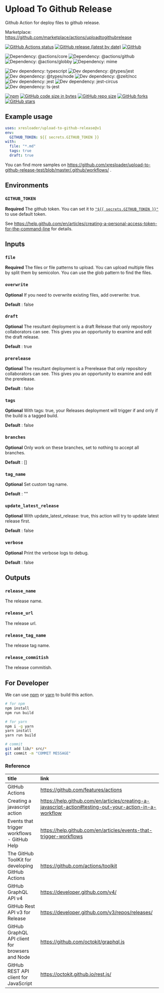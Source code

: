 # Upload To Github Release

Github Action for deploy files to github release.

Marketplace: https://github.com/marketplace/actions/uploadtogithubrelease

[![GitHub Actions status](https://github.com/xresloader/upload-to-github-release/workflows/NPM%20Publish/badge.svg)](https://github.com/xresloader/upload-to-github-release/actions)
[![GitHub release (latest by date)](https://img.shields.io/github/v/release/xresloader/upload-to-github-release)](https://github.com/marketplace/actions/uploadtogithubrelease)
[![GitHub](https://img.shields.io/github/license/xresloader/upload-to-github-release)](LICENSE)

![Dependency: @actions/core](https://img.shields.io/github/package-json/dependency-version/xresloader/upload-to-github-release/@actions/core)
![Dependency: @actions/github](https://img.shields.io/github/package-json/dependency-version/xresloader/upload-to-github-release/@actions/github)
![Dependency: @actions/globby](https://img.shields.io/github/package-json/dependency-version/xresloader/upload-to-github-release/globby)
![Dependency: mime](https://img.shields.io/github/package-json/dependency-version/xresloader/upload-to-github-release/mime)

![Dev dependency: typescript](https://img.shields.io/github/package-json/dependency-version/xresloader/upload-to-github-release/dev/typescript)
![Dev dependency: @types/jest](https://img.shields.io/github/package-json/dependency-version/xresloader/upload-to-github-release/dev/@types/jest)
![Dev dependency: @types/node](https://img.shields.io/github/package-json/dependency-version/xresloader/upload-to-github-release/dev/@types/node)
![Dev dependency: @zeit/ncc](https://img.shields.io/github/package-json/dependency-version/xresloader/upload-to-github-release/dev/@zeit/ncc)
![Dev dependency: jest](https://img.shields.io/github/package-json/dependency-version/xresloader/upload-to-github-release/dev/jest)
![Dev dependency: jest-circus](https://img.shields.io/github/package-json/dependency-version/xresloader/upload-to-github-release/dev/jest-circus)
![Dev dependency: ts-jest](https://img.shields.io/github/package-json/dependency-version/xresloader/upload-to-github-release/dev/ts-jest)

[![npm](https://img.shields.io/npm/v/upload-to-github-release)](https://www.npmjs.com/package/upload-to-github-release)
[![GitHub code size in bytes](https://img.shields.io/github/languages/code-size/xresloader/upload-to-github-release)](https://github.com/xresloader/upload-to-github-release)
[![GitHub repo size](https://img.shields.io/github/repo-size/xresloader/upload-to-github-release)](https://github.com/xresloader/upload-to-github-release)
[![GitHub forks](https://img.shields.io/github/forks/xresloader/upload-to-github-release)](https://github.com/xresloader/upload-to-github-release)
[![GitHub stars](https://img.shields.io/github/stars/xresloader/upload-to-github-release)](https://github.com/xresloader/upload-to-github-release)

## Example usage

```yml
uses: xresloader/upload-to-github-release@v1
env:
  GITHUB_TOKEN: ${{ secrets.GITHUB_TOKEN }}
with:
  file: "*.md"
  tags: true
  draft: true
```

You can find more samples on https://github.com/xresloader/upload-to-github-release-test/blob/master/.github/workflows/ .

## Environments

### `GITHUB_TOKEN`

**Required** The github token. You can set it to [`"${{ secrets.GITHUB_TOKEN }}"`][1] to use default token.

See https://help.github.com/en/articles/creating-a-personal-access-token-for-the-command-line for details.

## Inputs

### `file`

**Required** The files or file patterns to upload. You can upload multiple files by split them by semicolon. You can use the glob pattern to find the files.

### `overwrite`

**Optional** If you need to overwrite existing files, add overwrite: true.

**Default** : false

### `draft`

**Optional** The resultant deployment is a draft Release that only repository collaborators can see. This gives you an opportunity to examine and edit the draft release.

**Default** : true

### `prerelease`

**Optional** The resultant deployment is a Prerelease that only repository collaborators can see. This gives you an opportunity to examine and edit the prerelease.

**Default** : false

### `tags`

**Optional** With tags: true, your Releases deployment will trigger if and only if the build is a tagged build.

**Default** : false

### `branches`

**Optional** Only work on these branches, set to nothing to accept all branches.

**Default** : []

### `tag_name`

**Optional** Set custom tag name.

**Default** : ""

### `update_latest_release`

**Optional** With update_latest_release: true, this action will try to update latest release first.

**Default** : false

### `verbose`

**Optional** Print the verbose logs to debug.

**Default** : false

## Outputs

### `release_name`

The release name.

### `release_url`

The release url.

### `release_tag_name`

The release tag name.

### `release_commitish`

The release commitish.

## For Developer

We can use [npm][3] or [yarn][4] to build this action.

```bash
# for npm
npm install
npm run build

# for yarn
npm i -g yarn
yarn install
yarn run build

# commit
git add lib/* src/*
git commit -m "COMMIT MESSAGE"
```

### Reference

| title                                             |                                                      link                                                         |
|:--------------------------------------------------|:------------------------------------------------------------------------------------------------------------------|
| GitHub Actions                                    | https://github.com/features/actions                                                                               |
| Creating a javascript action                      | https://help.github.com/en/articles/creating-a-javascript-action#testing-out-your-action-in-a-workflow            |
| Events that trigger workflows - GitHub Help       | https://help.github.com/en/articles/events-that-trigger-workflows                                                 |
| The GitHub ToolKit for developing GitHub Actions  | https://github.com/actions/toolkit                                                                                |
| GitHub GraphQL API v4                             | https://developer.github.com/v4/                                                                                  |
| GitHub Rest API v3 for Release                    | https://developer.github.com/v3/repos/releases/                                                                   |
| GitHub GraphQL API client for browsers and Node   | https://github.com/octokit/graphql.js                                                                             |
| GitHub REST API client for JavaScript             | https://octokit.github.io/rest.js/                                                                                |


[1]: https://help.github.com/en/articles/virtual-environments-for-github-actions#github_token-secret
[2]: https://github.com/zeit/ncc
[3]: https://www.npmjs.com/
[4]: https://yarnpkg.com/lang/en/
